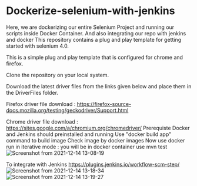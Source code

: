 # Dockerize-selenium-with-jenkins
Here, we are dockerizing our entire Selenium Project and running our scripts inside Docker Container.
And also integrating our repo with jenkins and docker
This repository contains a plug and play template for getting started with selenium 4.0.

This is a simple plug and play template that is configured for chrome and firefox.

Clone the repository on your local system.

Download the latest driver files from the links given below and place them in the DriverFiles folder.



Firefox driver file download : https://firefox-source-docs.mozilla.org/testing/geckodriver/Support.html

Chrome driver file download : https://sites.google.com/a/chromium.org/chromedriver/
Prerequiste Docker and Jenkins should preinstalled and running
Use "docker build app" command to build image 
Check image by docker images
Now use docker run in iterative mode :
you will be in docker container 
use mvn test
![Screenshot from 2021-12-14 13-08-19](https://user-images.githubusercontent.com/76486190/145954379-4530a6e6-d6b4-494a-9fe8-5d61f931d4a8.png)

To integrate with Jenkins
https://plugins.jenkins.io/workflow-scm-step/
![Screenshot from 2021-12-14 13-18-34](https://user-images.githubusercontent.com/76486190/145955187-36dada45-1c00-488a-98fc-1d7d1cc58fa2.png)
![Screenshot from 2021-12-14 13-19-27](https://user-images.githubusercontent.com/76486190/145955199-d37099ff-0c49-46e6-846f-b27767076e4e.png)

